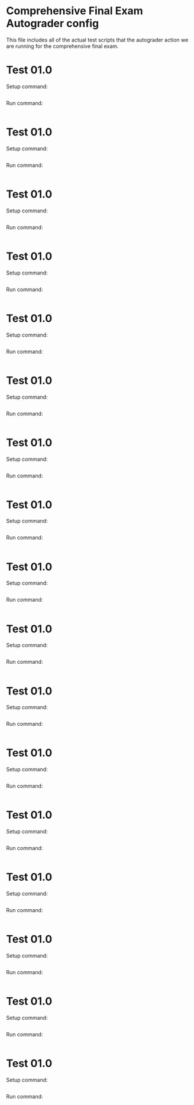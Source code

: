 # Comprehensive Final Exam Autograder config

This file includes all of the actual test scripts that the autograder action we are running for the comprehensive final exam.

# Test 01.0

Setup command:
```

```

Run command:
```

```

# Test 01.0

Setup command:
```

```

Run command:
```

```

# Test 01.0

Setup command:
```

```

Run command:
```

```

# Test 01.0

Setup command:
```

```

Run command:
```

```

# Test 01.0

Setup command:
```

```

Run command:
```

```

# Test 01.0

Setup command:
```

```

Run command:
```

```

# Test 01.0

Setup command:
```

```

Run command:
```

```

# Test 01.0

Setup command:
```

```

Run command:
```

```

# Test 01.0

Setup command:
```

```

Run command:
```

```

# Test 01.0

Setup command:
```

```

Run command:
```

```

# Test 01.0

Setup command:
```

```

Run command:
```

```

# Test 01.0

Setup command:
```

```

Run command:
```

```

# Test 01.0

Setup command:
```

```

Run command:
```

```

# Test 01.0

Setup command:
```

```

Run command:
```

```

# Test 01.0

Setup command:
```

```

Run command:
```

```

# Test 01.0

Setup command:
```

```

Run command:
```

```

# Test 01.0

Setup command:
```

```

Run command:
```

```

